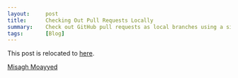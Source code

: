 ```yaml
---
layout:     post
title:      Checking Out Pull Requests Locally
summary:    Check out GitHub pull requests as local branches using a simple bash function.
tags:       [Blog]
---
```


This post is relocated to [here](https://fawnoos.com/2019/12/31/github-pr-as-branch/).

[Misagh Moayyed](https://fawnoos.com)
